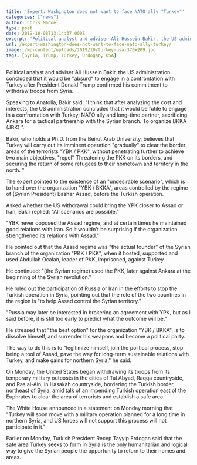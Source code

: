 ```yaml
---
title: 'Expert: Washington does not want to face NATO ally "Turkey"'
categories: ["news"]
author: Chris Manoel
type: post
date: 2019-10-08T13:14:37.000Z
excerpt: 'Political analyst and adviser Ali Hussein Bakir, the US administration concluded that it would be "absurd" to engage in a confrontation with Turkey after President Donald Trump confirmed his commitment to withdraw troops from Syria.'
url: /expert-washington-does-not-want-to-face-nato-ally-turkey/
image: /wp-content/uploads/2019/10/turkey-usa-370x209.jpg
tags: [Syria, Trump, Turkey, Urdogan, USA]
---
```


Political analyst and adviser Ali Hussein Bakir, the US administration concluded that it would be "absurd" to engage in a confrontation with Turkey after President Donald Trump confirmed his commitment to withdraw troops from Syria.

Speaking to Anatolia, Bakir said: "I think that after analyzing the cost and interests, the US administration concluded that it would be futile to engage in a confrontation with Turkey; NATO ally and long-time partner, sacrificing Ankara for a tactical partnership with the Syrian branch. To organize BKKA (JBK) ".

Bakir, who holds a Ph.D. from the Beirut Arab University, believes that Turkey will carry out its imminent operation "gradually" to clear the border areas of the terrorists "YBK / PKK", without penetrating further to achieve two main objectives, "repel" Threatening the PKK on its borders, and securing the return of some refugees to their hometown and territory in the north. "

The expert pointed to the existence of an "undesirable scenario", which is to hand over the organization "YBK / BKKA", areas controlled by the regime of (Syrian President) Bashar Assad, before the Turkish operation.

Asked whether the US withdrawal could bring the YPK closer to Assad or Iran, Bakir replied: "All scenarios are possible."

"YBK never opposed the Assad regime, and at certain times he maintained good relations with Iran. So it wouldn't be surprising if the organization strengthened its relations with Assad."

He pointed out that the Assad regime was "the actual founder" of the Syrian branch of the organization "PKK / PKK", when it hosted, supported and used Abdullah Ocalan, leader of PKK, imprisoned, against Turkey.

He continued: "(the Syrian regime) used the PKK, later against Ankara at the beginning of the Syrian revolution."

He ruled out the participation of Russia or Iran in the efforts to stop the Turkish operation in Syria, pointing out that the role of the two countries in the region is "to help Assad control the Syrian territory."

"Russia may later be interested in brokering an agreement with YPK, but as I said before, it is still too early to predict what the outcome will be."

He stressed that "the best option" for the organization "YBK / BKKA", is to dissolve himself, and surrender his weapons and become a political party.

The way to do this is to "legitimize himself, join the political process, stop being a tool of Assad, pave the way for long-term sustainable relations with Turkey, and make gains for northern Syria," he said.

On Monday, the United States began withdrawing its troops from its temporary military outposts in the cities of Tal Abyad, Raqqa countryside, and Ras al-Ain, in Hasakah countryside, bordering the Turkish border, northeast of Syria, amid talk of an impending Turkish operation east of the Euphrates to clear the area of ​​terrorists and establish a safe area.

The White House announced in a statement on Monday morning that "Turkey will soon move with a military operation planned for a long time in northern Syria, and US forces will not support this process will not participate in it."

Earlier on Monday, Turkish President Recep Tayyip Erdogan said that the safe area Turkey seeks to form in Syria is the only humanitarian and logical way to give the Syrian people the opportunity to return to their homes and areas.
